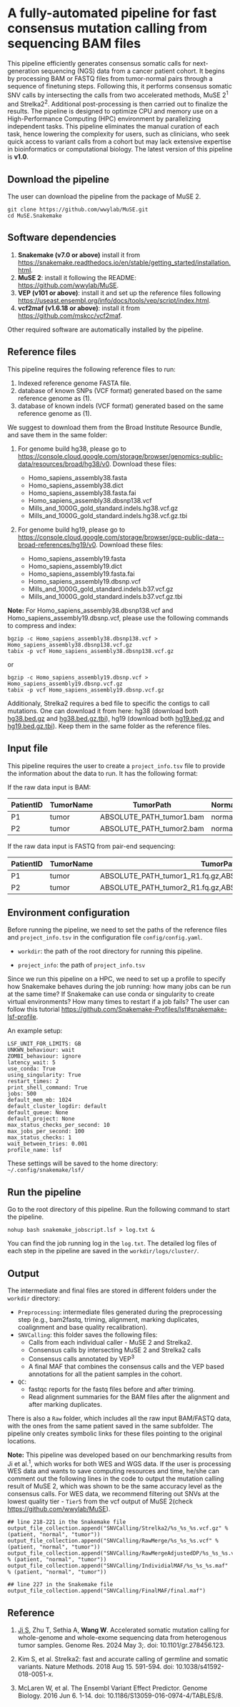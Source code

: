 # A fully-automated pipeline for fast consensus mutation calling from sequencing BAM files

This pipeline efficiently generates consensus somatic calls for next-generation sequencing (NGS) data from a cancer patient cohort. It begins by processing BAM or FASTQ files from tumor-normal pairs through a sequence of finetuning steps. Following this, it performs consensus somatic SNV calls by intersecting the calls from two accelerated methods, MuSE 2<sup>1</sup> and Strelka2<sup>2</sup>. Additional post-processing is then carried out to finalize the results. The pipeline is designed to optimize CPU and memory use on a High-Performance Computing (HPC) environment by parallelizing independent tasks. This pipeline eliminates the manual curation of each task, hence lowering the complexity for users, such as clinicians, who seek quick access to variant calls from a cohort but may lack extensive expertise in bioinformatics or computational biology. The latest version of this pipeline is **v1.0**.

## Download the pipeline
The user can download the pipeline from the package of MuSE 2. 

``` 
git clone https://github.com/wwylab/MuSE.git
cd MuSE.Snakemake
```

## Software dependencies

1. **Snakemake (v7.0 or above)** install it from https://snakemake.readthedocs.io/en/stable/getting_started/installation.html.
2. **MuSE 2**: install it following the README: https://github.com/wwylab/MuSE.
3. **VEP (v101 or above)**: install it and set up the reference files following https://useast.ensembl.org/info/docs/tools/vep/script/index.html.
4. **vcf2maf (v1.6.18 or above)**: install it from https://github.com/mskcc/vcf2maf.

Other required software are automatically installed by the pipeline. 

## Reference files

This pipeline requires the following reference files to run:
1. Indexed reference genome FASTA file.
2. database of known SNPs (VCF format) generated based on the same reference genome as (1).
3. database of known indels (VCF format) generated based on the same reference genome as (1).

We suggest to download them from the Broad Institute Resource Bundle, and save them in the same folder: 

1. For genome build hg38, please go to https://console.cloud.google.com/storage/browser/genomics-public-data/resources/broad/hg38/v0. Download these files:
   - Homo_sapiens_assembly38.fasta
   - Homo_sapiens_assembly38.dict
   - Homo_sapiens_assembly38.fasta.fai
   - Homo_sapiens_assembly38.dbsnp138.vcf
   - Mills_and_1000G_gold_standard.indels.hg38.vcf.gz
   - Mills_and_1000G_gold_standard.indels.hg38.vcf.gz.tbi

2. For genome build hg19, please go to https://console.cloud.google.com/storage/browser/gcp-public-data--broad-references/hg19/v0. Download these files:
   - Homo_sapiens_assembly19.fasta
   - Homo_sapiens_assembly19.dict
   - Homo_sapiens_assembly19.fasta.fai
   - Homo_sapiens_assembly19.dbsnp.vcf
   - Mills_and_1000G_gold_standard.indels.b37.vcf.gz
   - Mills_and_1000G_gold_standard.indels.b37.vcf.gz.tbi

**Note:** For Homo_sapiens_assembly38.dbsnp138.vcf and Homo_sapiens_assembly19.dbsnp.vcf, please use the following commands to compress and index:

```
bgzip -c Homo_sapiens_assembly38.dbsnp138.vcf > Homo_sapiens_assembly38.dbsnp138.vcf.gz
tabix -p vcf Homo_sapiens_assembly38.dbsnp138.vcf.gz
```
or 
```
bgzip -c Homo_sapiens_assembly19.dbsnp.vcf > Homo_sapiens_assembly19.dbsnp.vcf.gz
tabix -p vcf Homo_sapiens_assembly19.dbsnp.vcf.gz
```

Additionaly, Strelka2 requires a bed file to specific the contigs to call mutations. One can download it from here: hg38 (download both [hg38.bed.gz](https://drive.google.com/file/d/1vrZuTrkRfP6e1agexpHJdST-JZpRmpjc/view?usp=sharing) and [hg38.bed.gz.tbi](https://drive.google.com/file/d/1PXq-AnqUmZHNfPpxfMwFed0D3TkU6pOS/view?usp=sharing)), hg19 (download both [hg19.bed.gz](https://drive.google.com/file/d/1kgpFMnw2h8duU7ts2DHFj3Ksewovv5cb/view?usp=sharing) and [hg19.bed.gz.tbi](https://drive.google.com/file/d/1yzb4K9J7ignDBCWzNBDJJmJpSpn886c5/view?usp=sharing)). Keep them in the same folder as the reference files.


## Input file
This pipeline requires the user to create a `project_info.tsv` file to provide the information about the data to run. It has the following format:

If the raw data input is BAM:

| PatientID | TumorName | TumorPath | NormalName | NormalPath | DataType |
| ---------- | --------- | ---------- | --------- | ---------- | --------- |
| P1  | tumor  | ABSOLUTE_PATH_tumor1.bam  |  normal | ABSOLUTE_PATH_normal1.bam  |  bam |
| P2  | tumor  | ABSOLUTE_PATH_tumor2.bam  |  normal | ABSOLUTE_PATH_normal2.bam  |  bam |

If the raw data input is FASTQ from pair-end sequencing:

| PatientID | TumorName | TumorPath | NormalName | NormalPath | DataType |
| ---------- | --------- | ---------- | --------- | ---------- | --------- |
| P1  | tumor  | ABSOLUTE_PATH_tumor1_R1.fq.gz,ABSOLUTE_PATH_tumor1_R2.fq.gz  |  normal | ABSOLUTE_PATH_normal1_R1.fq.gz,ABSOLUTE_PATH_normal1_R2.fq.gz  |  fastq |
| P2  | tumor  | ABSOLUTE_PATH_tumor2_R1.fq.gz,ABSOLUTE_PATH_tumor2_R2.fq.gz  |  normal | ABSOLUTE_PATH_normal2_R1.fq.gz,ABSOLUTE_PATH_normal2_R2.fq.gz  |  fastq |

## Environment configuration

Before running the pipeline, we need to set the paths of the reference files and `project_info.tsv` in the configuration file `config/config.yaml`. 

- `workdir`: the path of the root directory for running this pipeline. 

- `project_info`: the path of `project_info.tsv`

Since we run this pipeline on a HPC, we need to set up a profile to specify how Snakemake behaves during the job running: how many jobs can be run at the same time? If  Snakemake can use conda or singularity to create virtual environments? How many times to restart if a job fails? The user can follow this tutorial https://github.com/Snakemake-Profiles/lsf#snakemake-lsf-profile. 

An example setup:

```
LSF_UNIT_FOR_LIMITS: GB
UNKWN_behaviour: wait
ZOMBI_behaviour: ignore
latency_wait: 5
use_conda: True
using_singularity: True
restart_times: 2
print_shell_command: True
jobs: 500
default_mem_mb: 1024
default_cluster_logdir: default
default_queue: None
default_project: None
max_status_checks_per_second: 10
max_jobs_per_second: 100
max_status_checks: 1
wait_between_tries: 0.001
profile_name: lsf
```

These settings will be saved to the home directory: `~/.config/snakemake/lsf/`

## Run the pipeline

Go to the root directory of this pipeline. Run the following command to start the pipeline.

```nohup bash snakemake_jobscript.lsf > log.txt &```

You can find the job running log in the `log.txt`. The detailed log files of each step in the pipeline are saved in the `workdir/logs/cluster/`.

## Output

The intermediate and final files are stored in different folders under the `workdir` directory:
  - `Preprocessing`: intermediate files generated during the preprocessing step (e.g., bam2fastq, triming, alignment, marking
duplicates, coalignment and base quality recalibration).
  - `SNVCalling`: this folder saves the following files:
    - Calls from each individual caller - MuSE 2 and Strelka2.
    - Consensus calls by intersecting MuSE 2 and Strelka2 calls
    - Consensus calls annotated by VEP<sup>3</sup>
    - A final MAF that combines the consensus calls and the VEP based annotations for all the patient samples in the cohort.
  - `QC`: 
    - fastqc reports for the fastq files before and after triming.
    - Read alignment summaries for the BAM files after the alignment and after marking duplicates.

There is also a `Raw` folder, which includes all the raw input BAM/FASTQ data, with the ones from the same patient saved in the same subfolder. The pipeline only creates symbolic links for these files pointing to the original locations.

**Note:** This pipeline was developed based on our benchmarking results from Ji et al.<sup>1</sup>, which works for both WES and WGS data. If the user is processing WES data and wants to save computing resources and time, he/she can comment out the following lines in the code to output the mutation calling result of MuSE 2, which was shown to be the same accuracy level as the consensus calls. For WES data, we recommend filtering out SNVs at the lowest quality tier - `Tier5` from the vcf output of MuSE 2(check https://github.com/wwylab/MuSE).  

```
## line 218-221 in the Snakemake file
output_file_collection.append("SNVCalling/Strelka2/%s_%s_%s.vcf.gz" % (patient, "normal", "tumor"))
output_file_collection.append("SNVCalling/RawMerge/%s_%s_%s.vcf" % (patient, "normal", "tumor"))
output_file_collection.append("SNVCalling/RawMergeAdjustedDP/%s_%s_%s.vcf" % (patient, "normal", "tumor")) 
output_file_collection.append("SNVCalling/IndividialMAF/%s_%s_%s.maf" % (patient, "normal", "tumor"))

## line 227 in the Snakemake file
output_file_collection.append("SNVCalling/FinalMAF/final.maf")
```


## Reference

1. <ins>Ji S</ins>, Zhu T, Sethia A, **Wang W**. Accelerated somatic mutation calling for whole-genome and whole-exome sequencing data from heterogenous tumor samples. Genome Res. 2024 May 3;. doi: 10.1101/gr.278456.123.

2. Kim S, et al. Strelka2: fast and accurate calling of germline and somatic variants. Nature Methods. 2018 Aug 15. 591-594. doi: 10.1038/s41592-018-0051-x.

3. McLaren W, et al. The Ensembl Variant Effect Predictor. Genome Biology. 2016 Jun 6. 1-14. doi: 10.1186/S13059-016-0974-4/TABLES/8.

